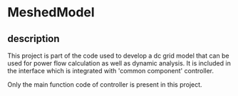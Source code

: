 # MeshedModel

## description

This project is part of the code used to develop a dc grid model that can be used for power flow calculation as well as dynamic analysis. 
It is included in the interface which is integrated with 'common component' controller.

Only the main function code of controller is present in this project.

